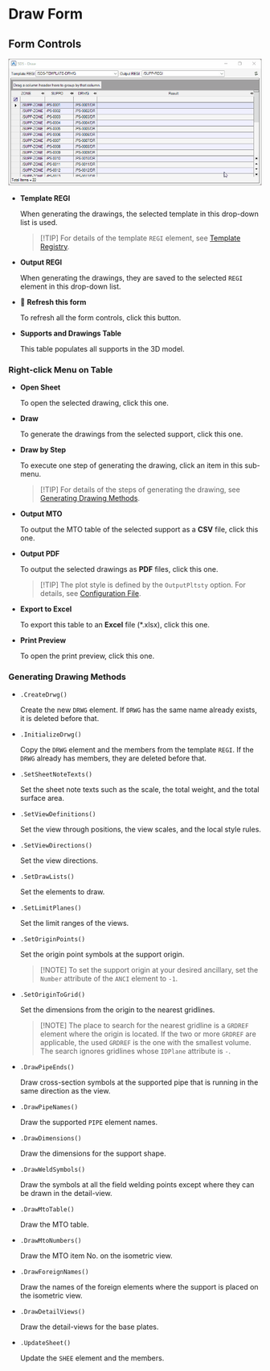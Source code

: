# Draw Form

## Form Controls

![Draw Form](assets/draw_form.gif)

- **Template REGI**

  When generating the drawings, the selected template in this drop-down list is used.

  > [!TIP] For details of the template `REGI` element, see [Template Registry](template-format.md#template-registry).

- **Output REGI**

  When generating the drawings, they are saved to the selected `REGI` element in this drop-down list.

- :arrows_counterclockwise: **Refresh this form**

  To refresh all the form controls, click this button.

- **Supports and Drawings Table**

  This table populates all supports in the 3D model.

### Right-click Menu on Table

- **Open Sheet**

  To open the selected drawing, click this one.

- **Draw**

  To generate the drawings from the selected support, click this one.

- **Draw by Step**

  To execute one step of generating the drawing, click an item in this sub-menu.

  > [!TIP] For details of the steps of generating the drawing, see [Generating Drawing Methods](#generating-drawing-methods).

- **Output MTO**

  To output the MTO table of the selected support as a **CSV** file, click this one.

- **Output PDF**

  To output the selected drawings as **PDF** files, click this one.

  > [!TIP] The plot style is defined by the `OutputPltsty` option. For details, see [Configuration File](config-dir.md#configuration-file).

- **Export to Excel**

  To export this table to an **Excel** file (\*.xlsx), click this one.

- **Print Preview**

  To open the print preview, click this one.

### Generating Drawing Methods

- `.CreateDrwg()`

  Create the new `DRWG` element. If `DRWG` has the same name already exists, it is deleted before that.

- `.InitializeDrwg()`

  Copy the `DRWG` element and the members from the template `REGI`. If the `DRWG` already has members, they are deleted before that.

- `.SetSheetNoteTexts()`

  Set the sheet note texts such as the scale, the total weight, and the total surface area.

- `.SetViewDefinitions()`

  Set the view through positions, the view scales, and the local style rules.

- `.SetViewDirections()`

  Set the view directions.

- `.SetDrawLists()`

  Set the elements to draw.

- `.SetLimitPlanes()`

  Set the limit ranges of the views.

- `.SetOriginPoints()`

  Set the origin point symbols at the support origin.

  > [!NOTE] To set the support origin at your desired ancillary, set the `Number` attribute of the `ANCI` element to `-1`.

- `.SetOriginToGrid()`

  Set the dimensions from the origin to the nearest gridlines.

  > [!NOTE] The place to search for the nearest gridline is a `GRDREF` element where the origin is located. If the two or more `GRDREF` are applicable, the used `GRDREF` is the one with the smallest volume. The search ignores gridlines whose `IDPlane` attribute is `-`.

- `.DrawPipeEnds()`

  Draw cross-section symbols at the supported pipe that is running in the same direction as the view.

- `.DrawPipeNames()`

  Draw the supported `PIPE` element names.

- `.DrawDimensions()`

  Draw the dimensions for the support shape.

- `.DrawWeldSymbols()`

  Draw the symbols at all the field welding points except where they can be drawn in the detail-view.

- `.DrawMtoTable()`

  Draw the MTO table.

- `.DrawMtoNumbers()`

  Draw the MTO item No. on the isometric view.

- `.DrawForeignNames()`

  Draw the names of the foreign elements where the support is placed on the isometric view.

- `.DrawDetailViews()`

  Draw the detail-views for the base plates.

- `.UpdateSheet()`

  Update the `SHEE` element and the members.
